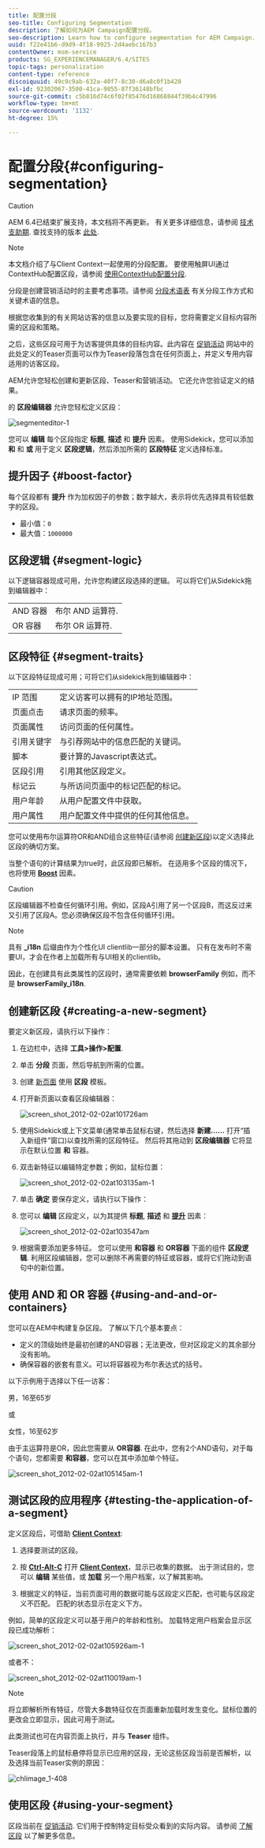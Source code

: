 ```yaml
---
title: 配置分段
seo-title: Configuring Segmentation
description: 了解如何为AEM Campaign配置分段。
seo-description: Learn how to configure segmentation for AEM Campaign.
uuid: f22e41b6-d9d9-4f18-9925-2d4aebc167b3
contentOwner: msm-service
products: SG_EXPERIENCEMANAGER/6.4/SITES
topic-tags: personalization
content-type: reference
discoiquuid: 49c9c9ab-632a-40f7-8c30-d6a8c0f1b420
exl-id: 92302067-3500-41ca-9855-87f36148bfbc
source-git-commit: c5b816d74c6f02f85476d16868844f39b4c47996
workflow-type: tm+mt
source-wordcount: '1132'
ht-degree: 15%

---
```


# 配置分段{#configuring-segmentation}

>[!CAUTION]
>
>AEM 6.4已结束扩展支持，本文档将不再更新。 有关更多详细信息，请参阅 [技术支助期](https://helpx.adobe.com/cn/support/programs/eol-matrix.html). 查找支持的版本 [此处](https://experienceleague.adobe.com/docs/).

>[!NOTE]
>
>本文档介绍了与Client Context一起使用的分段配置。 要使用触屏UI通过ContextHub配置区段，请参阅 [使用ContextHub配置分段](/help/sites-administering/segmentation.md).

分段是创建营销活动时的主要考虑事项。请参阅 [分段术语表](/help/sites-authoring/segmentation-overview.md) 有关分段工作方式和关键术语的信息。

根据您收集到的有关网站访客的信息以及要实现的目标，您将需要定义目标内容所需的区段和策略。

之后，这些区段可用于为访客提供具体的目标内容。此内容在 [促销活动](/help/sites-authoring/personalization.md) 网站中的 此处定义的Teaser页面可以作为Teaser段落包含在任何页面上，并定义专用内容适用的访客区段。

AEM允许您轻松创建和更新区段、Teaser和营销活动。 它还允许您验证定义的结果。

的 **区段编辑器** 允许您轻松定义区段：

![segmenteditor-1](assets/segmenteditor-1.png)

您可以 **编辑** 每个区段指定 **标题**, **描述** 和 **提升** 因素。 使用Sidekick，您可以添加 **和** 和 **或** 用于定义 **区段逻辑**，然后添加所需的 **区段特征** 定义选择标准。

## 提升因子 {#boost-factor}

每个区段都有 **提升** 作为加权因子的参数；数字越大，表示将优先选择具有较低数字的区段。

* 最小值：`0`
* 最大值：`1000000`

## 区段逻辑 {#segment-logic}

以下逻辑容器现成可用，允许您构建区段选择的逻辑。 可以将它们从Sidekick拖到编辑器中：

<table> 
 <tbody> 
  <tr> 
   <td> AND 容器<br /> </td> 
   <td> 布尔 AND 运算符.<br /> </td> 
  </tr> 
  <tr> 
   <td> OR 容器<br /> </td> 
   <td> 布尔 OR 运算符.</td> 
  </tr> 
 </tbody> 
</table>

## 区段特征 {#segment-traits}

以下区段特征现成可用；可将它们从sidekick拖到编辑器中：

<table> 
 <tbody> 
  <tr> 
   <td> IP 范围<br /> </td> 
   <td>定义访客可以拥有的IP地址范围。<br /> </td> 
  </tr> 
  <tr> 
   <td> 页面点击<br /> </td> 
   <td>请求页面的频率。 <br /> </td> 
  </tr> 
  <tr> 
   <td> 页面属性<br /> </td> 
   <td>访问页面的任何属性。<br /> </td> 
  </tr> 
  <tr> 
   <td> 引用关键字<br /> </td> 
   <td>与引荐网站中的信息匹配的关键词。 <br /> </td> 
  </tr> 
  <tr> 
   <td> 脚本</td> 
   <td>要计算的Javascript表达式。<br /> </td> 
  </tr> 
  <tr> 
   <td> 区段引用 <br /> </td> 
   <td>引用其他区段定义。<br /> </td> 
  </tr> 
  <tr> 
   <td> 标记云<br /> </td> 
   <td>与所访问页面中的标记匹配的标记。<br /> </td> 
  </tr> 
  <tr> 
   <td> 用户年龄<br /> </td> 
   <td>从用户配置文件中获取。<br /> </td> 
  </tr> 
  <tr> 
   <td> 用户属性<br /> </td> 
   <td>用户配置文件中提供的任何其他信息。 </td> 
  </tr> 
 </tbody> 
</table>

您可以使用布尔运算符OR和AND组合这些特征(请参阅 [创建新区段](#creating-a-new-segment))以定义选择此区段的确切方案。

当整个语句的计算结果为true时，此区段即已解析。 在适用多个区段的情况下，也将使用 **[Boost](/help/sites-administering/campaign-segmentation.md#boost-factor)** 因素。

>[!CAUTION]
>
>区段编辑器不检查任何循环引用。例如，区段A引用了另一个区段B，而这反过来又引用了区段A。您必须确保区段不包含任何循环引用。

>[!NOTE]
>
>具有 **_i18n** 后缀由作为个性化UI clientlib一部分的脚本设置。 只有在发布时不需要UI，才会在作者上加载所有与UI相关的clientlib。
>
>因此，在创建具有此类属性的区段时，通常需要依赖 **browserFamily** 例如，而不是 **browserFamily_i18n**.

## 创建新区段 {#creating-a-new-segment}

要定义新区段，请执行以下操作：

1. 在边栏中，选择 **工具>操作>配置**.
1. 单击 **分段** 页面，然后导航到所需的位置。
1. 创建 [新页面](/help/sites-authoring/managing-pages.md) 使用 **区段** 模板。
1. 打开新页面以查看区段编辑器：

   ![screen_shot_2012-02-02at101726am](assets/screen_shot_2012-02-02at101726am.png)

1. 使用Sidekick或上下文菜单(通常单击鼠标右键，然后选择 **新建……** 打开“插入新组件”窗口)以查找所需的区段特征。 然后将其拖动到 **区段编辑器** 它将显示在默认位置 **和** 容器。
1. 双击新特征以编辑特定参数；例如，鼠标位置：

   ![screen_shot_2012-02-02at103135am-1](assets/screen_shot_2012-02-02at103135am-1.png)

1. 单击 **确定** 要保存定义，请执行以下操作：
1. 您可以 **编辑** 区段定义，以为其提供 **标题**, **描述** 和 **[提升](/help/sites-administering/campaign-segmentation.md#boost-factor)** 因素：

   ![screen_shot_2012-02-02at103547am](assets/screen_shot_2012-02-02at103547am.png)

1. 根据需要添加更多特征。 您可以使用 **和容器** 和 **OR容器** 下面的组件 **区段逻辑**. 利用区段编辑器，您可以删除不再需要的特征或容器，或将它们拖动到语句中的新位置。

## 使用 AND 和 OR 容器 {#using-and-and-or-containers}

您可以在AEM中构建复杂区段。 了解以下几个基本要点：

* 定义的顶级始终是最初创建的AND容器；无法更改，但对区段定义的其余部分没有影响。
* 确保容器的嵌套有意义。可以将容器视为布尔表达式的括号。

以下示例用于选择以下任一访客：

男，16至65岁

或

女性，16至62岁

由于主运算符是OR，因此您需要从 **OR容器**. 在此中，您有2个AND语句，对于每个语句，您都需要 **和容器**，您可以在其中添加单个特征。

![screen_shot_2012-02-02at105145am-1](assets/screen_shot_2012-02-02at105145am-1.png)

## 测试区段的应用程序 {#testing-the-application-of-a-segment}

定义区段后，可借助 **[Client Context](/help/sites-administering/client-context.md)**:

1. 选择要测试的区段。
1. 按 **[Ctrl-Alt-C](/help/sites-authoring/keyboard-shortcuts.md)** 打开 **[Client Context](/help/sites-administering/client-context.md)**，显示已收集的数据。 出于测试目的，您可以 **编辑** 某些值，或 **加载** 另一个用户档案，以了解其影响。

1. 根据定义的特征，当前页面可用的数据可能与区段定义匹配，也可能与区段定义不匹配。 匹配的状态显示在定义下方。

例如，简单的区段定义可以基于用户的年龄和性别。 加载特定用户档案会显示区段已成功解析：

![screen_shot_2012-02-02at105926am-1](assets/screen_shot_2012-02-02at105926am-1.png)

或者不：

![screen_shot_2012-02-02at110019am-1](assets/screen_shot_2012-02-02at110019am-1.png)

>[!NOTE]
>
>将立即解析所有特征，尽管大多数特征仅在页面重新加载时发生变化。鼠标位置的更改会立即显示，因此可用于测试。

此类测试也可在内容页面上执行，并与 **Teaser** 组件。

Teaser段落上的鼠标悬停将显示已应用的区段，无论这些区段当前是否解析，以及选择当前Teaser实例的原因：

![chlimage_1-408](assets/chlimage_1-408.png)

## 使用区段 {#using-your-segment}

区段当前在 [促销活动](/help/sites-authoring/personalization.md). 它们用于控制特定目标受众看到的实际内容。 请参阅 [了解区段](/help/sites-authoring/segmentation-overview.md) 以了解更多信息。
